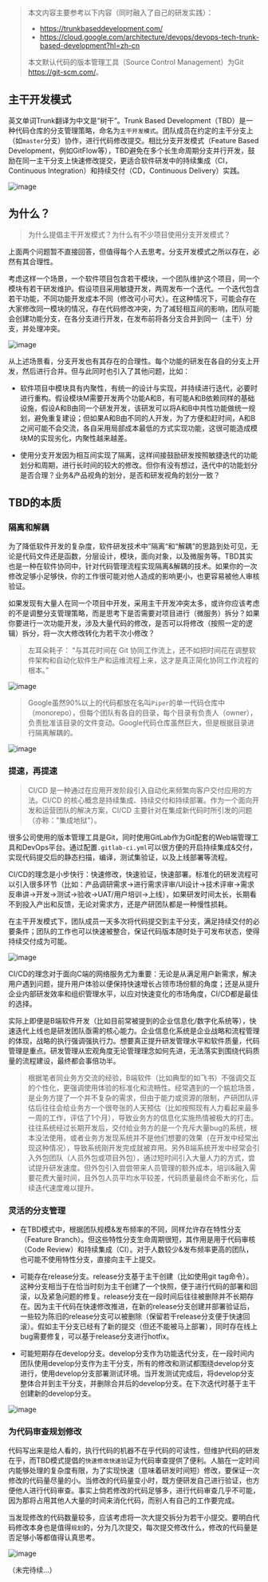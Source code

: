 > 本文内容主要参考以下内容（同时融入了自己的研发实践）：
> * <https://trunkbaseddevelopment.com/>
> * <https://cloud.google.com/architecture/devops/devops-tech-trunk-based-development?hl=zh-cn>
> 
> 本文默认代码的版本管理工具（Source Control Management）为Git <https://git-scm.com/>。

## 主干开发模式
英文单词Trunk翻译为中文是“树干”。Trunk Based Development（TBD）是一种代码仓库的分支管理策略，命名为`主干开发模式`。团队成员在约定的主干分支上（如`master`分支）协作，进行代码修改提交。相比分支开发模式（Feature Based Development，例如GitFlow等），TBD避免在多个长生命周期分支并行开发，鼓励在同一主干分支上快速修改提交，更适合软件研发中的持续集成（CI，Continuous Integration）和持续交付（CD，Continuous Delivery）实践。

![image](https://user-images.githubusercontent.com/12379685/190977449-e40a3fac-d540-4625-a1ec-e42de047d078.png)

## 为什么？

> 为什么提倡主干开发模式？为什么有不少项目使用分支开发模式？

上面两个问题暂不直接回答，但值得每个人去思考。分支开发模式之所以存在，必然有其合理性。

考虑这样一个场景，一个软件项目包含若干模块，一个团队维护这个项目，同一个模块有若干研发维护。假设项目采用敏捷开发，两周发布一个迭代。一个迭代包含若干功能，不同功能开发成本不同（修改可小可大）。在这种情况下，可能会存在大家修改同一模块的情况，存在代码修改冲突，为了减轻相互间的影响，团队可能会创建功能分支，在各分支进行开发，在发布前将各分支合并到同一（主干）分支，并处理冲突。

![image](https://user-images.githubusercontent.com/12379685/191155353-1b05cbea-1f14-414d-bc09-f17189fe5c94.png)


从上述场景看，分支开发也有其存在的合理性。每个功能的研发在各自的分支上开发，然后进行合并。但与此同时也引入了其他问题，比如：

* 软件项目中模块具有内聚性，有统一的设计与实现，并持续进行迭代，必要时进行重构。假设模块M需要开发两个功能A和B，有可能A和B依赖同样的基础设施，假设A和B由同一个研发开发，该研发可以将A和B中共性功能做统一规划，避免重复建设；但如果A和B由不同的人开发，为了方便和赶时间，A和B之间可能不会交流，各自采用局部成本最低的方式实现功能，这很可能造成模块M的实现劣化，内聚性越来越差。

* 使用分支开发因为相互间实现了隔离，这样间接鼓励研发按照敏捷迭代的功能划分和周期，进行长时间的较大的修改。但你有没有想过，迭代中的功能划分是否合理？业务&产品视角的划分，是否和研发视角的划分一致？

## TBD的本质

### 隔离和解耦

为了降低软件开发的复杂度，软件研发技术中”隔离“和“解耦”的思路到处可见，无论是代码文件还是函数，分层设计，模块，面向对象，以及微服务等。TBD其实也是一种在软件协同中，针对代码管理流程实现隔离&解耦的技术。如果你的一次修改足够小足够快，你的工作很可能对他人造成的影响更小，也更容易被他人审核验证。

如果发现有大量人在同一个项目中开发，采用主干开发冲突太多，或许你应该考虑的不是调整分支管理策略，而是思考下是否需要对项目进行（微服务）拆分？如果你要进行一次功能开发，涉及大量代码的修改，是否可以将修改（按照一定的逻辑）拆分，将一次大修改转化为若干次小修改？

> 左耳朵耗子：
> “与其花时间在 Git 协同工作流上，还不如把时间花在调整软件架构和自动化软件生产和运维流程上来，这才是真正简化协同工作流程的根本。”

![image](https://user-images.githubusercontent.com/12379685/191154040-f75ef348-c2e6-4692-b4e2-590ea1c4176c.png)


> Google虽然90%以上的代码都放在名叫`Piper`的单一代码仓库中（monorepo），但每个团队有各自的目录，每个目录有负责人（owner），负责批准该目录的文件变动。Google代码仓库虽然巨大，但是根据目录进行隔离解耦的。

![image](https://user-images.githubusercontent.com/12379685/191153595-8957289f-fd36-4f4e-a6a2-5e66a536cfb5.png)


### 提速，再提速

> CI/CD 是一种通过在应用开发阶段引入自动化来频繁向客户交付应用的方法。CI/CD 的核心概念是持续集成、持续交付和持续部署。作为一个面向开发和运营团队的解决方案，CI/CD 主要针对在集成新代码时所引发的问题（亦称："集成地狱"）。

很多公司使用的版本管理工具是Git，同时使用GitLab作为Git配套的Web端管理工具和DevOps平台。通过配置`.gitlab-ci.yml`可以很方便的开启持续集成&交付，实现代码提交后的静态扫描，编译，测试集验证，以及上线部署等流程。

CI/CD的理念是小步快行：快速修改，快速验证，快速部署。标准化的研发流程可以引入很多环节（比如：产品调研需求->进行需求评审/UI设计->技术评审->需求反串讲->开发->测试->验收->UAT/用户培训->上线），如果研发时间太长，长期看不到投入产出和反馈，无论对需求方，还是产研团队都是一种慢性损耗。

在主干开发模式下，团队成员一天多次将代码提交到主干分支，满足持续交付的必要条件；团队的工作也可以快速被整合，保证代码版本随时处于可发布状态，使得持续交付成为可能。

![image](https://user-images.githubusercontent.com/12379685/190990697-fb67a620-ed93-4301-a1b7-d7eb154e5783.png)

CI/CD的理念对于面向C端的网络服务尤为重要：无论是从满足用户新需求，解决用户遇到问题，提升用户体验以便保持快速增长占领市场份额的角度；还是从提升企业内部研发效率和组织管理水平，以应对快速变化的市场角度，CI/CD都是最佳的选择。

实际上即便是B端软件开发（比如目前常被提到的企业信息化/数字化系统等），快速迭代上线也是研发团队亟需的核心能力。企业信息化系统是企业战略和流程管理的体现，战略的执行强调强执行力。想要真正提升研发管理水平和软件质量，代码管理是重点。研发管理从宏观角度无论管理理念如何先进，无法落实到围绕代码质量的流程建设，最终都会事倍功半。

> 根据笔者同业务方交流的经验，B端软件（比如典型的如飞书）不强调交互的个性化，更强调使用体验的标准化和流畅性。经常遇到的一个尴尬场景，是业务方提了一个并不复杂的需求，但由于能力或资源的限制，产研团队评估后往往会给业务方一个很夸张的人天预估（比如按照现有人力看起来最多一周的工作，评估了1个月），导致业务方的信息化实施热情被极大的打击。往往系统经过长期开发后，交付给业务方的是一个充斥大量bug的系统，根本没法使用，或者业务方发现系统并不是他们想要的效果（在开发中经常出现这种情况），导致系统刚开发完成就被弃用。另外B端系统开发中经常会引入外包团队（人员外包或项目外包），通过短时间引入大量人力的方式，尝试提升研发速度。但外包引入尝尝带来人员管理的额外成本，培训&融入需要花费大量时间，且外包人员平均水平较差，代码质量最终会不断劣化，后续迭代速度难以提升。

### 灵活的分支管理

- 在TBD模式中，根据团队规模&发布频率的不同，同样允许存在特性分支（Feature Branch）。但这些特性分支生命周期很短，其作用是用于代码审核（Code Review）和持续集成（CI）。对于人数较少&发布频率更高的团队，也可能不使用特性分支，直接向主干上提交。

- 可能存在release分支。release分支基于主干创建（比如使用git tag命令）。这种分支相当于在恰当时刻为主干创建了一个快照，便于进行代码的部署和回滚，以及紧急问题的修复。release分支在一段时间后往往被删除并不长期存在。因为主干代码在快速修改推进，在新的release分支创建并部署验证后，一些较为陈旧的release分支可以被删除（保留若干release分支便于快速回滚）。假如主干分支已经有了新的提交（但还不能被马上部署），同时存在线上bug需要修复，可以基于release分支进行hotfix。

- 可能短期存在develop分支。develop分支作为功能迭代分支，在一段时间内团队使用develop分支作为主干分支，所有的修改和测试都围绕develop分支进行，使用develop分支部署测试环境。当开发测试完成后，将develop分支整体合并到主干分支，并删除合并后的develop分支。在下次迭代时基于主干创建新的develop分支。

![image](https://user-images.githubusercontent.com/12379685/191157138-9d98ccf5-f015-441a-8966-3a220d121484.png)

### 为代码审查规划修改

代码写出来是给人看的，执行代码的机器不在乎代码的可读性，但维护代码的研发在乎，而TBD模式提倡的`快速修改快速验`证为代码审查提供了便利。人脑在一定时间内能够处理的复杂度有限，为了实现快速（意味着研发时间短）修改，要保证一次修改的代码量尽量的小。当修改的代码量变小时，既方便研发自己进行验证，也方便他人进行代码审查。事实上倘若修改的代码足够多，进行代码审查几乎不可能，因为那将占用其他人大量的时间来消化代码，而别人有自己的工作要完成。

当发现修改的代码数量较多，应该考虑将一次大提交拆分为若干小提交。要明白代码修改本身也是值得`规划`的，分为几次提交，每次提交修改什么，修改的代码量是否足够小等都值得认真思考。

![image](https://user-images.githubusercontent.com/12379685/191452340-bc8fcfc6-a7bd-470d-927c-889230ea9c84.png)


（未完待续...）
